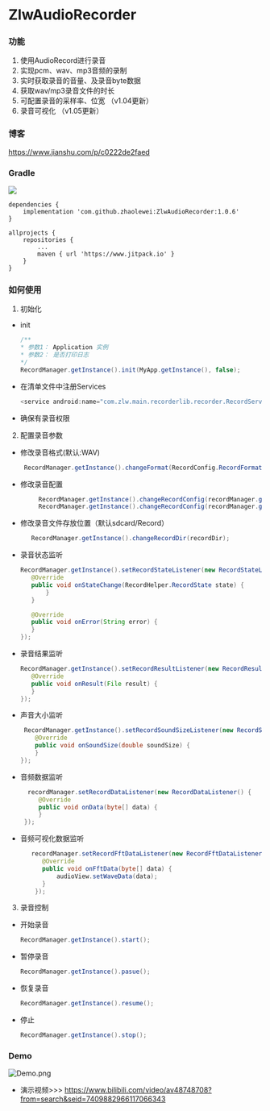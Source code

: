 # ZlwAudioRecorder   

### 功能
1. 使用AudioRecord进行录音
2. 实现pcm、wav、mp3音频的录制
3. 实时获取录音的音量、及录音byte数据
4. 获取wav/mp3录音文件的时长
5. 可配置录音的采样率、位宽  （v1.04更新）
5. 录音可视化 （v1.05更新）

### 博客
https://www.jianshu.com/p/c0222de2faed

### Gradle
[![](https://jitpack.io/v/zhaolewei/ZlwAudioRecorder.svg)](https://jitpack.io/#zhaolewei/ZlwAudioRecorder)

    dependencies {
	    implementation 'com.github.zhaolewei:ZlwAudioRecorder:1.0.6'
	}

    allprojects {
        repositories {
            ...
            maven { url 'https://www.jitpack.io' }
        }
    }
### 如何使用

1. 初始化
* init
    ```java
    /**
    * 参数1： Application 实例
    * 参数2： 是否打印日志   
    */
    RecordManager.getInstance().init(MyApp.getInstance(), false);
   ```
* 在清单文件中注册Services   
   
    ```java
   <service android:name="com.zlw.main.recorderlib.recorder.RecordService" />
   ```
 * 确保有录音权限
   
2. 配置录音参数

* 修改录音格式(默认:WAV)
    ```java       
     RecordManager.getInstance().changeFormat(RecordConfig.RecordFormat.WAV);
    ```

* 修改录音配置
    ```java       
         RecordManager.getInstance().changeRecordConfig(recordManager.getRecordConfig().setSampleRate(16000));
         RecordManager.getInstance().changeRecordConfig(recordManager.getRecordConfig().setEncodingConfig(AudioFormat.ENCODING_PCM_8BIT));
    ```
* 修改录音文件存放位置（默认sdcard/Record）
    ```java       
       RecordManager.getInstance().changeRecordDir(recordDir);
    ```
* 录音状态监听
    ```java     
   RecordManager.getInstance().setRecordStateListener(new RecordStateListener() {
       @Override
       public void onStateChange(RecordHelper.RecordState state) {
           }
       }

       @Override
       public void onError(String error) {
       }
   });
    ```
* 录音结果监听 
    ```java     
   RecordManager.getInstance().setRecordResultListener(new RecordResultListener() {
       @Override
       public void onResult(File result) {
       }
    });
    ```
* 声音大小监听
    ```java
     RecordManager.getInstance().setRecordSoundSizeListener(new RecordSoundSizeListener() {
        @Override
        public void onSoundSize(double soundSize) {
        }
    });
    ```
* 音频数据监听
    ```java
      recordManager.setRecordDataListener(new RecordDataListener() {
         @Override
         public void onData(byte[] data) {
         }
     });
    ```
* 音频可视化数据监听
    ```java
       recordManager.setRecordFftDataListener(new RecordFftDataListener() {
          @Override
          public void onFftData(byte[] data) {
              audioView.setWaveData(data);
          }
        });
    ```
3. 录音控制
* 开始录音
    ```java
    RecordManager.getInstance().start();
    ```  
* 暂停录音
    ```java
    RecordManager.getInstance().pasue();
    ```  
* 恢复录音
    ```java
    RecordManager.getInstance().resume();
    ```  
* 停止
    ```java
    RecordManager.getInstance().stop();
    ```    

### Demo
![Demo.png](https://raw.githubusercontent.com/zhaolewei/ZlwAudioRecorder/master/doc/demo.jpg)
* 演示视频>>> https://www.bilibili.com/video/av48748708?from=search&seid=7409882966117066343


